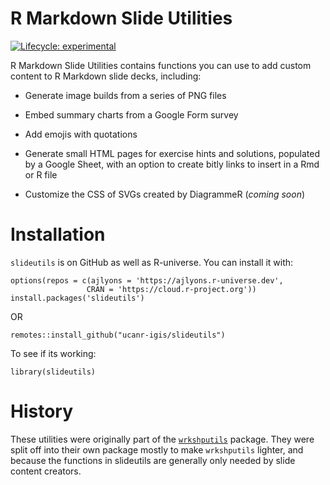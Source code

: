 R Markdown Slide Utilities
================

<!-- README.md is generated from README.Rmd. Edit this file, not that one -->
<!-- badges: start -->

[![Lifecycle:
experimental](https://img.shields.io/badge/lifecycle-experimental-orange.svg)](https://lifecycle.r-lib.org/articles/stages.html#experimental)  
<!-- badges: end -->

R Markdown Slide Utilities contains functions you can use to add custom
content to R Markdown slide decks, including:

-   Generate image builds from a series of PNG files

-   Embed summary charts from a Google Form survey

-   Add emojis with quotations

-   Generate small HTML pages for exercise hints and solutions,
    populated by a Google Sheet, with an option to create bitly links to
    insert in a Rmd or R file

-   Customize the CSS of SVGs created by DiagrammeR (*coming soon*)

  

# Installation

`slideutils` is on GitHub as well as R-universe. You can install it
with:

    options(repos = c(ajlyons = 'https://ajlyons.r-universe.dev',
                     CRAN = 'https://cloud.r-project.org'))
    install.packages('slideutils')

OR

    remotes::install_github("ucanr-igis/slideutils")

  

To see if its working:

    library(slideutils)

# History

These utilities were originally part of the
[`wrkshputils`](https://github.com/ucanr-igis/wrkshputils) package. They
were split off into their own package mostly to make `wrkshputils`
lighter, and because the functions in slideutils are generally only
needed by slide content creators.
